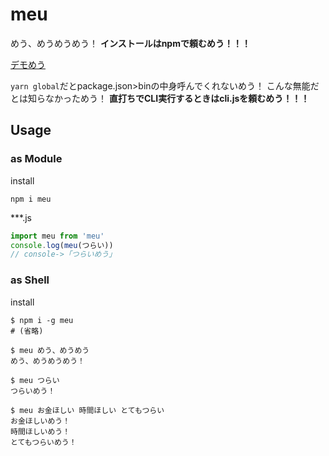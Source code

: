 # meu

めう、めうめうめう！
**インストールはnpmで頼むめう！！！**

[デモめう](https://skawashima.github.io/meu/)

`yarn global`だとpackage.json>binの中身呼んでくれないめう！
こんな無能だとは知らなかっためう！
**直打ちでCLI実行するときはcli.jsを頼むめう！！！**

## Usage
### as Module
install
```shell
npm i meu
```
***.js
```javascript
import meu from 'meu'
console.log(meu(つらい))
// console->「つらいめう」
```
### as Shell
install
```shell
$ npm i -g meu
# (省略)

$ meu めう、めうめう
めう、めうめうめう！

$ meu つらい
つらいめう！

$ meu お金ほしい 時間ほしい とてもつらい
お金ほしいめう！
時間ほしいめう！
とてもつらいめう！
```
